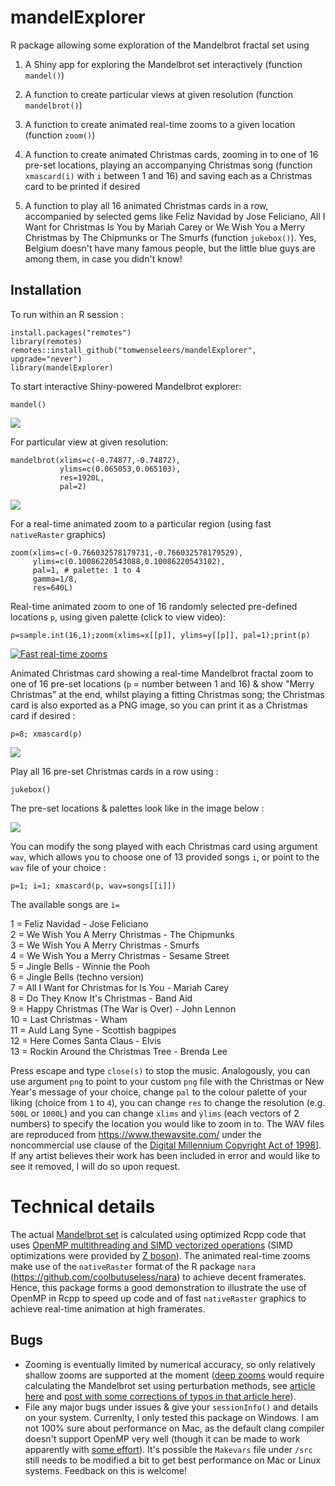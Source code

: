 # mandelExplorer

R package allowing some exploration of the Mandelbrot fractal set using

1.  A Shiny app for exploring the Mandelbrot set interactively (function `mandel()`)

2.  A function to create particular views at given resolution (function `mandelbrot()`)

3.  A function to create animated real-time zooms to a given location (function `zoom()`)

4.  A function to create animated Christmas cards, zooming in to one of 16 pre-set locations, playing an accompanying Christmas song (function `xmascard(i)` with `i` between 1 and 16) and saving each as a Christmas card to be printed if desired

5.  A function to play all 16 animated Christmas cards in a row, accompanied by selected gems like Feliz Navidad by Jose Feliciano, All I Want for Christmas Is You by Mariah Carey or We Wish You a Merry Christmas by The Chipmunks or The Smurfs (function `jukebox()`). Yes, Belgium doesn't have many famous people, but the little blue guys are among them, in case you didn't know!

## Installation

To run within an R session :

```{r}
install.packages("remotes")
library(remotes)
remotes::install_github("tomwenseleers/mandelExplorer", upgrade="never")
library(mandelExplorer)
```

To start interactive Shiny-powered Mandelbrot explorer:

```{r}
mandel()
```

![](inst/png/shiny_app.png)

For particular view at given resolution:

```{r}
mandelbrot(xlims=c(-0.74877,-0.74872),
           ylims=c(0.065053,0.065103), 
           res=1920L,
           pal=2)
```

![](inst/png/mandelbrot.png)

For a real-time animated zoom to a particular region (using fast `nativeRaster` graphics)

```{r}
zoom(xlims=c(-0.766032578179731,-0.766032578179529),     
     ylims=c(0.10086220543088,0.10086220543102),      
     pal=1, # palette: 1 to 4     
     gamma=1/8,     
     res=640L)
```

Real-time animated zoom to one of 16 randomly selected pre-defined locations `p`, using given palette (click to view video):

```{r}
p=sample.int(16,1);zoom(xlims=x[[p]], ylims=y[[p]], pal=1);print(p)
```

[![Fast real-time zooms](./inst/png/preset1.png?raw=true)](https://vimeo.com/783419550)

Animated Christmas card showing a real-time Mandelbrot fractal zoom to one of 16 pre-set locations (`p` = number between 1 and 16) & show "Merry Christmas" at the end, whilst playing a fitting Christmas song; the Christmas card is also exported as a PNG image, so you can print it as a Christmas card if desired :

`p=8; xmascard(p)`

![](inst/png/preset8.png)

Play all 16 pre-set Christmas cards in a row using :

`jukebox()`

The pre-set locations & palettes look like in the image below :

![](inst/png/xmascard_presets.png)

You can modify the song played with each Christmas card using argument `wav`, which allows you to choose one of 13 provided songs `i`, or point to the `wav` file of your choice :

`p=1; i=1; xmascard(p, wav=songs[[i]])`

The available songs are `i=`

1 = Feliz Navidad - Jose Feliciano\
2 = We Wish You A Merry Christmas - The Chipmunks\
3 = We Wish You A Merry Christmas - Smurfs\
4 = We Wish You a Merry Christmas - Sesame Street\
5 = Jingle Bells - Winnie the Pooh\
6 = Jingle Bells (techno version)\
7 = All I Want for Christmas for Is You - Mariah Carey\
8 = Do They Know It's Christmas - Band Aid\
9 = Happy Christmas (The War is Over) - John Lennon\
10 = Last Christmas - Wham\
11 = Auld Lang Syne - Scottish bagpipes\
12 = Here Comes Santa Claus - Elvis\
13 = Rockin Around the Christmas Tree - Brenda Lee

Press escape and type `close(s)` to stop the music. Analogously, you can use argument `png` to point to your custom `png` file with the Christmas or New Year's message of your choice, change `pal` to the colour palette of your liking (choice from `1` to `4`), you can change `res` to change the resolution (e.g. `500L` or `1000L`) and you can change `xlims` and `ylims` (each vectors of 2 numbers) to specify the location you would like to zoom in to. The WAV files are reproduced from <https://www.thewavsite.com/> under the noncommercial use clause of the [Digital Millennium Copyright Act of 1998](http://www.copyright.gov/legislation/dmca.pdf)]. If any artist believes their work has been included in error and would like to see it removed, I will do so upon request.

# Technical details

The actual [Mandelbrot set](https://en.wikipedia.org/wiki/Mandelbrot_set "Mandelbrot set") is calculated using optimized Rcpp code that uses [OpenMP multithreading and SIMD vectorized operations](https://stackoverflow.com/questions/48069990/multithreaded-simd-vectorized-mandelbrot-in-r-using-rcpp-openmp) (SIMD optimizations were provided by [Z boson](https://stackoverflow.com/users/2542702/z-boson)). The animated real-time zooms make use of the `nativeRaster` format of the R package `nara` (<https://github.com/coolbutuseless/nara>) to achieve decent framerates. Hence, this package forms a good demonstration to illustrate the use of OpenMP in Rcpp to speed up code and of fast `nativeRaster` graphics to achieve real-time animation at high framerates.

## Bugs

-   Zooming is eventually limited by numerical accuracy, so only relatively shallow zooms are supported at the moment ([deep zooms](https://www.youtube.com/watch?v=pCpLWbHVNhk) would require calculating the Mandelbrot set using perturbation methods, see [article here](http://www.science.eclipse.co.uk/sft_maths.pdf) and [post with some corrections of typos in that article here](https://math.stackexchange.com/questions/939270/perturbation-of-mandelbrot-set-fractal)).
-   File any major bugs under issues & give your `sessionInfo()` and details on your system. Currenlty, I only tested this package on Windows. I am not 100% sure about performance on Mac, as the default clang compiler doesn't support OpenMP very well (though it can be made to work apparently with [some effort](https://mac.r-project.org/openmp/)). It's possible the `Makevars` file under `/src` still needs to be modified a bit to get best performance on Mac or Linux systems. Feedback on this is welcome!
